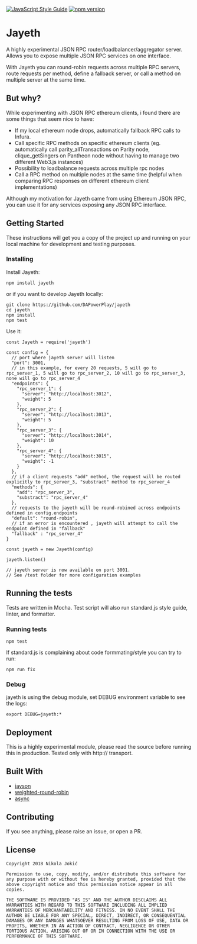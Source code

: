 [![JavaScript Style Guide](https://img.shields.io/badge/code_style-standard-brightgreen.svg)](https://standardjs.com) [![npm version](https://badge.fury.io/js/jayeth.svg)](https://badge.fury.io/js/jayeth)

# Jayeth

A highly experimental JSON RPC router/loadbalancer/aggregator server. Allows you to expose multiple JSON RPC services on one interface.

With Jayeth you can round-robin requests across multiple RPC servers, route requests per method, define a fallback server, or call a method on multiple server at the same time.

## But why?

While experimenting with JSON RPC ethereum clients, i found there are some things that seem nice to have:

* If my local ethereum node drops, automatically fallback RPC calls to Infura.
* Call specific RPC methods on specific ethereum clients (eg. automatically call parity_allTransactions on Parity node, clique_getSingers on Pantheon node without having to manage two different Web3.js instances)
* Possibility to loadbalance requests across multiple rpc nodes
* Call a RPC method on multiple nodes at the same time (helpful when comparing RPC responses on different ethereum client implementations)

Although my motivation for Jayeth came from using Ethereum JSON RPC, you can use it for any services exposing any JSON RPC interface.

## Getting Started

These instructions will get you a copy of the project up and running on your local machine for development and testing purposes.

### Installing

Install Jayeth:

```
npm install jayeth
```

or if you want to develop Jayeth locally:

```
git clone https://github.com/DAPowerPlay/jayeth
cd jayeth
npm install
npm test
```

Use it:

```
const Jayeth = require('jayeth')

const config = {
  // port where jayeth server will listen
  "port": 3001,
  // in this example, for every 20 requests, 5 will go to rpc_server_1, 5 will go to rpc_server_2, 10 will go to rpc_server_3, none will go to rpc_server_4
  "endpoints": {
    "rpc_server_1": {
      "server": "http://localhost:3012",
      "weight": 5
    },
    "rpc_server_2": {
      "server": "http://localhost:3013",
      "weight": 5
    },
    "rpc_server_3": {
      "server": "http://localhost:3014",
      "weight": 10
    },
    "rpc_server_4": {
      "server": "http://localhost:3015",
      "weight": -1
    }
  },
  // if a client requests "add" method, the request will be routed explicitly to rpc_server_3, "substract" method to rpc_server_4
  "methods": {
    "add": "rpc_server_3",
    "substract": "rpc_server_4"
  },
  // requests to the jayeth will be round-robined across endpoints defined in config.endpoints
  "default": "round-robin",
  // if an error is encountered , jayeth will attempt to call the endpoint defined in "fallback"
  "fallback" : "rpc_server_4"
}

const jayeth = new Jayeth(config)

jayeth.listen()

// jayeth server is now available on port 3001.
// See /test folder for more configuration examples

```

## Running the tests

Tests are written in Mocha. Test script will also run standard.js style guide, linter, and formatter.

### Running tests

```
npm test
```

If standard.js is complaining about code formmating/style you can try to run:

```
npm run fix
```

### Debug

jayeth is using the debug module, set DEBUG environment variable to see the logs:

```
export DEBUG=jayeth:*
```

## Deployment

This is a highly experimental module, please read the source before running this in production. Tested only with http:// transport.

## Built With

* [jayson](https://www.npmjs.com/package/jayson) 
* [weighted-round-robin](https://www.npmjs.com/package/weighted-round-robin)
* [async](https://www.npmjs.com/package/async)

## Contributing

If you see anything, please raise an issue, or open a PR.

## License

```
Copyright 2018 Nikola Jokić

Permission to use, copy, modify, and/or distribute this software for any purpose with or without fee is hereby granted, provided that the above copyright notice and this permission notice appear in all copies.

THE SOFTWARE IS PROVIDED "AS IS" AND THE AUTHOR DISCLAIMS ALL WARRANTIES WITH REGARD TO THIS SOFTWARE INCLUDING ALL IMPLIED WARRANTIES OF MERCHANTABILITY AND FITNESS. IN NO EVENT SHALL THE AUTHOR BE LIABLE FOR ANY SPECIAL, DIRECT, INDIRECT, OR CONSEQUENTIAL DAMAGES OR ANY DAMAGES WHATSOEVER RESULTING FROM LOSS OF USE, DATA OR PROFITS, WHETHER IN AN ACTION OF CONTRACT, NEGLIGENCE OR OTHER TORTIOUS ACTION, ARISING OUT OF OR IN CONNECTION WITH THE USE OR PERFORMANCE OF THIS SOFTWARE.
```
